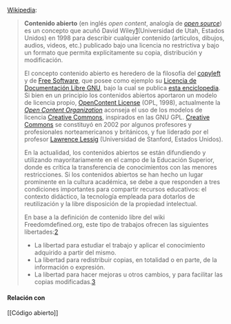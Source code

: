 [Wikipedia](https://es.wikipedia.org/wiki/Contenido_abierto):

> **Contenido abierto** (en inglés _open content_, analogía de _[open source](https://es.wikipedia.org/wiki/C%C3%B3digo_abierto "Código abierto")_) es un concepto que acuñó David Wiley[1](https://es.wikipedia.org/wiki/Contenido_abierto#cite_note-1)​ (Universidad de Utah, Estados Unidos) en 1998 para describir cualquier contenido (artículos, dibujos, audios, videos, etc.) publicado bajo una licencia no restrictiva y bajo un formato que permita explícitamente su copia, distribución y modificación.
> 
> El concepto contenido abierto es heredero de la filosofía del [copyleft](https://es.wikipedia.org/wiki/Copyleft "Copyleft") y de [Free Software](https://es.wikipedia.org/wiki/Free_Software "Free Software"), que posee como ejemplo su [Licencia de Documentación Libre GNU](https://es.wikipedia.org/wiki/GFDL "GFDL"), bajo la cual se publica [esta enciclopedia](https://es.wikipedia.org/wiki/Wikipedia "Wikipedia"). Si bien en un principio los contenidos abiertos aportaron un modelo de licencia propio, [OpenContent License](https://es.wikipedia.org/w/index.php?title=Open_Publication_License&action=edit&redlink=1 "Open Publication License (aún no redactado)") (OPL, 1998), actualmente la _[Open Content Organization](https://es.wikipedia.org/w/index.php?title=Open_Content_Organization&action=edit&redlink=1 "Open Content Organization (aún no redactado)")_ aconseja el uso de los modelos de licencia [Creative Commons](https://es.wikipedia.org/wiki/Creative_Commons "Creative Commons"), inspirados en las GNU GPL. [Creative Commons](https://es.wikipedia.org/wiki/Creative_Commons "Creative Commons") se constituyó en 2002 por algunos profesores y profesionales norteamericanos y británicos, y fue liderado por el profesor [Lawrence Lessig](https://es.wikipedia.org/wiki/Lawrence_Lessig "Lawrence Lessig") (Universidad de Stanford, Estados Unidos).
> 
> En la actualidad, los contenidos abiertos se están difundiendo y utilizando mayoritariamente en el campo de la Educación Superior, donde es crítica la transferencia de conocimientos con las menores restricciones. Si los contenidos abiertos se han hecho un lugar prominente en la cultura académica, se debe a que responden a tres condiciones importantes para compartir recursos educativos: el contexto didáctico, la tecnología empleada para dotarlos de reutilización y la libre disposición de la propiedad intelectual.
> 
> En base a la definición de contenido libre del wiki Freedomdefined.org, este tipo de trabajos ofrecen las siguientes libertades:[2](https://es.wikipedia.org/wiki/Contenido_abierto#cite_note-2)​
> 
> - La libertad para estudiar el trabajo y aplicar el conocimiento adquirido a partir del mismo.
> - La libertad para redistribuir copias, en totalidad o en parte, de la información o expresión.
> - La libertad para hacer mejoras u otros cambios, y para facilitar las copias modificadas.[3](https://es.wikipedia.org/wiki/Contenido_abierto#cite_note-3)​


#### Relación con

[[Código abierto]]

